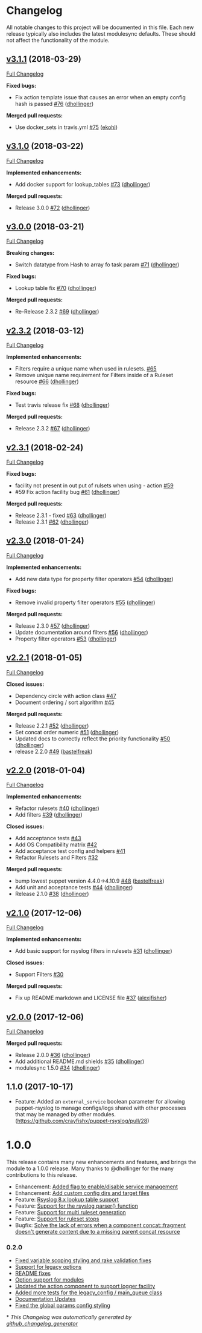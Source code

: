 # Changelog

All notable changes to this project will be documented in this file.
Each new release typically also includes the latest modulesync defaults.
These should not affect the functionality of the module.

## [v3.1.1](https://github.com/voxpupuli/puppet-rsyslog/tree/v3.1.1) (2018-03-29)

[Full Changelog](https://github.com/voxpupuli/puppet-rsyslog/compare/v3.1.0...v3.1.1)

**Fixed bugs:**

- Fix action template issue that causes an error when an empty config hash is passed [\#76](https://github.com/voxpupuli/puppet-rsyslog/pull/76) ([dhollinger](https://github.com/dhollinger))

**Merged pull requests:**

- Use docker\_sets in travis.yml [\#75](https://github.com/voxpupuli/puppet-rsyslog/pull/75) ([ekohl](https://github.com/ekohl))

## [v3.1.0](https://github.com/voxpupuli/puppet-rsyslog/tree/v3.1.0) (2018-03-22)

[Full Changelog](https://github.com/voxpupuli/puppet-rsyslog/compare/v3.0.0...v3.1.0)

**Implemented enhancements:**

- Add docker support for lookup\_tables [\#73](https://github.com/voxpupuli/puppet-rsyslog/pull/73) ([dhollinger](https://github.com/dhollinger))

**Merged pull requests:**

- Release 3.0.0 [\#72](https://github.com/voxpupuli/puppet-rsyslog/pull/72) ([dhollinger](https://github.com/dhollinger))

## [v3.0.0](https://github.com/voxpupuli/puppet-rsyslog/tree/v3.0.0) (2018-03-21)

[Full Changelog](https://github.com/voxpupuli/puppet-rsyslog/compare/v2.3.2...v3.0.0)

**Breaking changes:**

- Switch datatype from Hash to array fo task param [\#71](https://github.com/voxpupuli/puppet-rsyslog/pull/71) ([dhollinger](https://github.com/dhollinger))

**Fixed bugs:**

- Lookup table fix [\#70](https://github.com/voxpupuli/puppet-rsyslog/pull/70) ([dhollinger](https://github.com/dhollinger))

**Merged pull requests:**

- Re-Release 2.3.2 [\#69](https://github.com/voxpupuli/puppet-rsyslog/pull/69) ([dhollinger](https://github.com/dhollinger))

## [v2.3.2](https://github.com/voxpupuli/puppet-rsyslog/tree/v2.3.2) (2018-03-12)

[Full Changelog](https://github.com/voxpupuli/puppet-rsyslog/compare/v2.3.1...v2.3.2)

**Implemented enhancements:**

- Filters require a unique name when used in rulesets. [\#65](https://github.com/voxpupuli/puppet-rsyslog/issues/65)
- Remove unique name requirement for Filters inside of a Ruleset resource [\#66](https://github.com/voxpupuli/puppet-rsyslog/pull/66) ([dhollinger](https://github.com/dhollinger))

**Fixed bugs:**

- Test travis release fix [\#68](https://github.com/voxpupuli/puppet-rsyslog/pull/68) ([dhollinger](https://github.com/dhollinger))

**Merged pull requests:**

- Release 2.3.2 [\#67](https://github.com/voxpupuli/puppet-rsyslog/pull/67) ([dhollinger](https://github.com/dhollinger))

## [v2.3.1](https://github.com/voxpupuli/puppet-rsyslog/tree/v2.3.1) (2018-02-24)

[Full Changelog](https://github.com/voxpupuli/puppet-rsyslog/compare/v2.3.0...v2.3.1)

**Fixed bugs:**

- facility not present in out put of rulsets when using - action [\#59](https://github.com/voxpupuli/puppet-rsyslog/issues/59)
- \#59 Fix action facility bug [\#61](https://github.com/voxpupuli/puppet-rsyslog/pull/61) ([dhollinger](https://github.com/dhollinger))

**Merged pull requests:**

- Release 2.3.1 - fixed [\#63](https://github.com/voxpupuli/puppet-rsyslog/pull/63) ([dhollinger](https://github.com/dhollinger))
- Release 2.3.1 [\#62](https://github.com/voxpupuli/puppet-rsyslog/pull/62) ([dhollinger](https://github.com/dhollinger))

## [v2.3.0](https://github.com/voxpupuli/puppet-rsyslog/tree/v2.3.0) (2018-01-24)

[Full Changelog](https://github.com/voxpupuli/puppet-rsyslog/compare/v2.2.1...v2.3.0)

**Implemented enhancements:**

- Add new data type for property filter operators [\#54](https://github.com/voxpupuli/puppet-rsyslog/pull/54) ([dhollinger](https://github.com/dhollinger))

**Fixed bugs:**

- Remove invalid property filter operators [\#55](https://github.com/voxpupuli/puppet-rsyslog/pull/55) ([dhollinger](https://github.com/dhollinger))

**Merged pull requests:**

- Release 2.3.0 [\#57](https://github.com/voxpupuli/puppet-rsyslog/pull/57) ([dhollinger](https://github.com/dhollinger))
- Update documentation around filters [\#56](https://github.com/voxpupuli/puppet-rsyslog/pull/56) ([dhollinger](https://github.com/dhollinger))
- Property filter operators [\#53](https://github.com/voxpupuli/puppet-rsyslog/pull/53) ([dhollinger](https://github.com/dhollinger))

## [v2.2.1](https://github.com/voxpupuli/puppet-rsyslog/tree/v2.2.1) (2018-01-05)

[Full Changelog](https://github.com/voxpupuli/puppet-rsyslog/compare/v2.2.0...v2.2.1)

**Closed issues:**

- Dependency circle with action class [\#47](https://github.com/voxpupuli/puppet-rsyslog/issues/47)
- Document ordering / sort algorithm [\#45](https://github.com/voxpupuli/puppet-rsyslog/issues/45)

**Merged pull requests:**

- Release 2.2.1 [\#52](https://github.com/voxpupuli/puppet-rsyslog/pull/52) ([dhollinger](https://github.com/dhollinger))
- Set concat order numeric [\#51](https://github.com/voxpupuli/puppet-rsyslog/pull/51) ([dhollinger](https://github.com/dhollinger))
- Updated docs to correctly reflect the priority functionality [\#50](https://github.com/voxpupuli/puppet-rsyslog/pull/50) ([dhollinger](https://github.com/dhollinger))
- release 2.2.0 [\#49](https://github.com/voxpupuli/puppet-rsyslog/pull/49) ([bastelfreak](https://github.com/bastelfreak))

## [v2.2.0](https://github.com/voxpupuli/puppet-rsyslog/tree/v2.2.0) (2018-01-04)

[Full Changelog](https://github.com/voxpupuli/puppet-rsyslog/compare/v2.1.0...v2.2.0)

**Implemented enhancements:**

- Refactor rulesets [\#40](https://github.com/voxpupuli/puppet-rsyslog/pull/40) ([dhollinger](https://github.com/dhollinger))
- Add filters [\#39](https://github.com/voxpupuli/puppet-rsyslog/pull/39) ([dhollinger](https://github.com/dhollinger))

**Closed issues:**

- Add acceptance tests [\#43](https://github.com/voxpupuli/puppet-rsyslog/issues/43)
- Add OS Compatibility matrix  [\#42](https://github.com/voxpupuli/puppet-rsyslog/issues/42)
- Add acceptance test config and helpers [\#41](https://github.com/voxpupuli/puppet-rsyslog/issues/41)
- Refactor Rulesets and Filters [\#32](https://github.com/voxpupuli/puppet-rsyslog/issues/32)

**Merged pull requests:**

- bump lowest puppet version 4.4.0-\>4.10.9 [\#48](https://github.com/voxpupuli/puppet-rsyslog/pull/48) ([bastelfreak](https://github.com/bastelfreak))
- Add unit and acceptance tests [\#44](https://github.com/voxpupuli/puppet-rsyslog/pull/44) ([dhollinger](https://github.com/dhollinger))
- Release 2.1.0 [\#38](https://github.com/voxpupuli/puppet-rsyslog/pull/38) ([dhollinger](https://github.com/dhollinger))

## [v2.1.0](https://github.com/voxpupuli/puppet-rsyslog/tree/v2.1.0) (2017-12-06)

[Full Changelog](https://github.com/voxpupuli/puppet-rsyslog/compare/v2.0.0...v2.1.0)

**Implemented enhancements:**

- Add basic support for rsyslog filters in rulesets [\#31](https://github.com/voxpupuli/puppet-rsyslog/pull/31) ([dhollinger](https://github.com/dhollinger))

**Closed issues:**

- Support Filters [\#30](https://github.com/voxpupuli/puppet-rsyslog/issues/30)

**Merged pull requests:**

- Fix up README markdown and LICENSE file [\#37](https://github.com/voxpupuli/puppet-rsyslog/pull/37) ([alexjfisher](https://github.com/alexjfisher))

## [v2.0.0](https://github.com/voxpupuli/puppet-rsyslog/tree/v2.0.0) (2017-12-06)

[Full Changelog](https://github.com/voxpupuli/puppet-rsyslog/compare/1.1.0...v2.0.0)

**Merged pull requests:**

- Release 2.0.0 [\#36](https://github.com/voxpupuli/puppet-rsyslog/pull/36) ([dhollinger](https://github.com/dhollinger))
- Add additional README.md shields [\#35](https://github.com/voxpupuli/puppet-rsyslog/pull/35) ([dhollinger](https://github.com/dhollinger))
- modulesync 1.5.0 [\#34](https://github.com/voxpupuli/puppet-rsyslog/pull/34) ([dhollinger](https://github.com/dhollinger))

## 1.1.0 (2017-10-17)

* Feature: Added an `external_service` boolean parameter for allowing puppet-rsyslog to manage configs/logs shared with other processes that may be managed by other modules. (https://github.com/crayfishx/puppet-rsyslog/pull/28)

# 1.0.0

This release contains many new enhancements and features, and brings the module to a 1.0.0 release.  Many thanks to @dhollinger for the many contributions to this release.

* Enhancement: [Added flag to enable/disable service management](https://github.com/crayfishx/puppet-rsyslog/issues/17)
* Enhancement: [Add custom config dirs and target files](https://github.com/crayfishx/puppet-rsyslog/issues/19)
* Feature: [Rsyslog 8.x lookup table support](s://github.com/crayfishx/puppet-rsyslog/issues/15)
* Feature: [Support for the rsyslog parser() function](https://github.com/crayfishx/puppet-rsyslog/issues/21)
* Feature: [Support for multi ruleset generation](https://github.com/crayfishx/puppet-rsyslog/issues/22)
* Feature: [Support for ruleset stops](https://github.com/crayfishx/puppet-rsyslog/pull/26)
* Bugfix: [Solve the lack of errors when a component concat::fragment doesn't generate content due to a missing parent concat resource](https://github.com/crayfishx/puppet-rsyslog/issues/19)


### 0.2.0

* [Fixed variable scoping styling and rake validation fixes](https://github.com/crayfishx/puppet-rsyslog/pull/2)
* [Support for legacy options](https://github.com/crayfishx/puppet-rsyslog/pull/4)
* [README fixes](https://github.com/crayfishx/puppet-rsyslog/pull/5)
* [Option support for modules](https://github.com/crayfishx/puppet-rsyslog/pull/6)
* [Updated the action component to support logger facility](9)
* [Added more tests for the legacy_config / main_queue class](https://github.com/crayfishx/puppet-rsyslog/pull/10)
* [Documentation Updates](https://github.com/crayfishx/puppet-rsyslog/pull/12)
* [Fixed the global params config styling](https://github.com/crayfishx/puppet-rsyslog/pull/13)


\* *This Changelog was automatically generated by [github_changelog_generator](https://github.com/skywinder/Github-Changelog-Generator)*